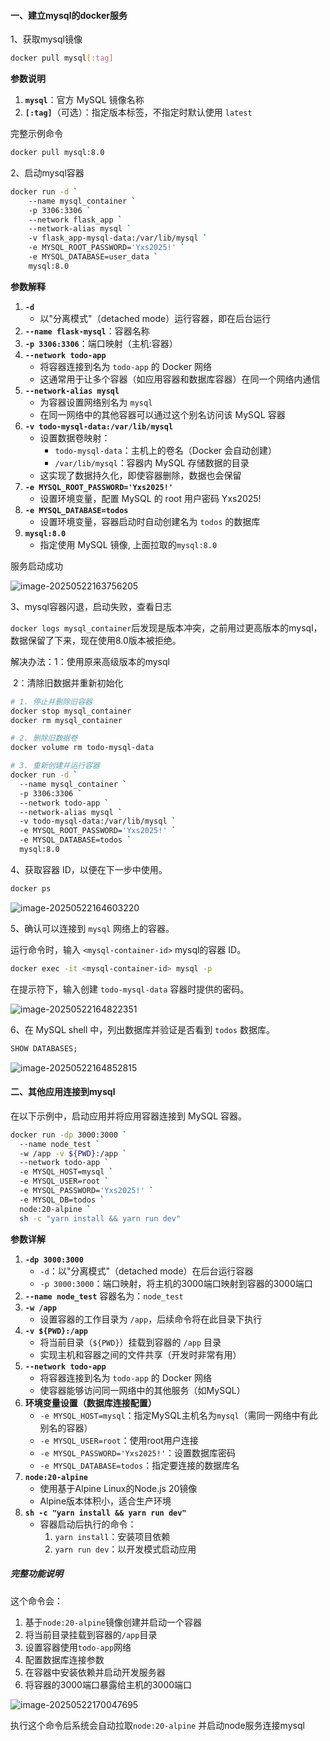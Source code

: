 #### 一、建立mysql的docker服务

1、获取mysql镜像

```bash
docker pull mysql[:tag]
```

**参数说明**

1. **`mysql`**：官方 MySQL 镜像名称
2. **`[:tag]`**（可选）：指定版本标签，不指定时默认使用 `latest`

完整示例命令

```bash
docker pull mysql:8.0
```

2、启动mysql容器

```bash
docker run -d `
	--name mysql_container `
    -p 3306:3306 `
    --network flask_app `
    --network-alias mysql `
    -v flask_app-mysql-data:/var/lib/mysql `
    -e MYSQL_ROOT_PASSWORD='Yxs2025!' `
    -e MYSQL_DATABASE=user_data `
    mysql:8.0
```

**参数解释**

1. **`-d`**
   - 以"分离模式"（detached mode）运行容器，即在后台运行
2. **`--name flask-mysql`**：容器名称
3. **`-p 3306:3306`**：端口映射（主机:容器）
4. **`--network todo-app`**
   - 将容器连接到名为 `todo-app` 的 Docker 网络
   - 这通常用于让多个容器（如应用容器和数据库容器）在同一个网络内通信
5. **`--network-alias mysql`**
   - 为容器设置网络别名为 `mysql`
   - 在同一网络中的其他容器可以通过这个别名访问该 MySQL 容器
6. **`-v todo-mysql-data:/var/lib/mysql`**
   - 设置数据卷映射：
     - `todo-mysql-data`：主机上的卷名（Docker 会自动创建）
     - `/var/lib/mysql`：容器内 MySQL 存储数据的目录
   - 这实现了数据持久化，即使容器删除，数据也会保留
7. **`-e MYSQL_ROOT_PASSWORD='Yxs2025!'`**
   - 设置环境变量，配置 MySQL 的 root 用户密码 Yxs2025!
8. **`-e MYSQL_DATABASE=todos`**
   - 设置环境变量，容器启动时自动创建名为 `todos` 的数据库
9. **`mysql:8.0`**
   - 指定使用 MySQL 镜像, 上面拉取的`mysql:8.0`

服务启动成功

![image-20250522163756205](https://cdn.jsdelivr.net/gh/song17122328/MyPic@main/img/image-20250522163756205.png)



3、mysql容器闪退，启动失败，查看日志

`docker logs mysql_container`后发现是版本冲突，之前用过更高版本的mysql，数据保留了下来，现在使用8.0版本被拒绝。

解决办法：1：使用原来高级版本的mysql

​		2：清除旧数据并重新初始化

```bash
# 1. 停止并删除旧容器
docker stop mysql_container
docker rm mysql_container

# 2. 删除旧数据卷
docker volume rm todo-mysql-data

# 3. 重新创建并运行容器
docker run -d `
  --name mysql_container `
  -p 3306:3306 `
  --network todo-app `
  --network-alias mysql `
  -v todo-mysql-data:/var/lib/mysql `
  -e MYSQL_ROOT_PASSWORD='Yxs2025!' `
  -e MYSQL_DATABASE=todos `
  mysql:8.0
```



4、获取容器 ID，以便在下一步中使用。

```bash
docker ps
```

![image-20250522164603220](https://cdn.jsdelivr.net/gh/song17122328/MyPic@main/img/image-20250522164603220.png)

5、确认可以连接到 `mysql` 网络上的容器。

运行命令时，输入 `<mysql-container-id>` mysql的容器 ID。

```bash
docker exec -it <mysql-container-id> mysql -p
```

在提示符下，输入创建 `todo-mysql-data` 容器时提供的密码。

![image-20250522164822351](https://cdn.jsdelivr.net/gh/song17122328/MyPic@main/img/image-20250522164822351.png)

6、在 MySQL shell 中，列出数据库并验证是否看到 `todos` 数据库。

```sql
SHOW DATABASES;
```

![image-20250522164852815](https://cdn.jsdelivr.net/gh/song17122328/MyPic@main/img/image-20250522164852815.png)

#### 二、其他应用连接到mysql

在以下示例中，启动应用并将应用容器连接到 MySQL 容器。

```bash
docker run -dp 3000:3000 `
  --name node_test `
  -w /app -v ${PWD}:/app `
  --network todo-app `
  -e MYSQL_HOST=mysql `
  -e MYSQL_USER=root `
  -e MYSQL_PASSWORD='Yxs2025!' `
  -e MYSQL_DB=todos `
  node:20-alpine `
  sh -c "yarn install && yarn run dev" 
```

**参数详解**	

1. **`-dp 3000:3000`**
   - `-d`：以"分离模式"（detached mode）在后台运行容器
   - `-p 3000:3000`：端口映射，将主机的3000端口映射到容器的3000端口
2. **`--name node_test`** 容器名为：`node_test`
3. **`-w /app`**
   - 设置容器的工作目录为 `/app`，后续命令将在此目录下执行
4. **`-v ${PWD}:/app`**
   - 将当前目录（`${PWD}`）挂载到容器的 `/app` 目录
   - 实现主机和容器之间的文件共享（开发时非常有用）
5. **`--network todo-app`**
   - 将容器连接到名为 `todo-app` 的 Docker 网络
   - 使容器能够访问同一网络中的其他服务（如MySQL）
6. **环境变量设置（数据库连接配置）**
   - `-e MYSQL_HOST=mysql`：指定MySQL主机名为`mysql`（需同一网络中有此别名的容器）
   - `-e MYSQL_USER=root`：使用root用户连接
   - `-e MYSQL_PASSWORD='Yxs2025!'`：设置数据库密码
   - `-e MYSQL_DATABASE=todos`：指定要连接的数据库名
7. **`node:20-alpine`**
   - 使用基于Alpine Linux的Node.js 20镜像
   - Alpine版本体积小，适合生产环境
8. **`sh -c "yarn install && yarn run dev"`**
   - 容器启动后执行的命令：
     1. `yarn install`：安装项目依赖
     2. `yarn run dev`：以开发模式启动应用

##### 完整功能说明

这个命令会：

1. 基于`node:20-alpine`镜像创建并启动一个容器
2. 将当前目录挂载到容器的`/app`目录
3. 设置容器使用`todo-app`网络
4. 配置数据库连接参数
5. 在容器中安装依赖并启动开发服务器
6. 将容器的3000端口暴露给主机的3000端口

![image-20250522170047695](https://cdn.jsdelivr.net/gh/song17122328/MyPic@main/img/image-20250522170047695.png)

执行这个命令后系统会自动拉取`node:20-alpine` 并启动node服务连接mysql